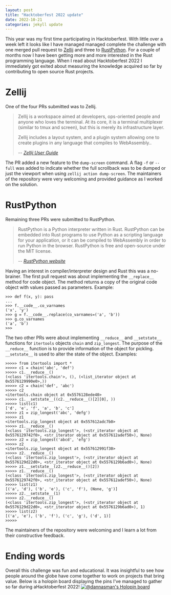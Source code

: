 ```yaml
---
layout: post
title: "Hacktoberfest 2022 update"
date: 2022-10-21
categories: jekyll update
---
```


This year was my first time participating in Hacktoberfest. With little over a week left it looks like I have managed managed complete the challenge with one merged pull request to [Zellij](https://github.com/zellij-org/zellij) and three to [RustPython](https://github.com/RustPython/RustPython). For a couple of months now I have been getting more and more interested in the Rust programming language. When I read about Hacktoberfest 2022 I immediately got exited about measuring the knowledge acquired so far by contributing to open source Rust projects.

# Zellij
One of the four PRs submitted was to Zellij. 
> Zellij is a workspace aimed at developers, ops-oriented people and anyone who loves the terminal. At its core, it is a terminal multiplexer (similar to tmux and screen), but this is merely its infrastructure layer. 
> 
> Zellij includes a layout system, and a plugin system allowing one to create plugins in any language that compiles to WebAssembly..
>
> -- <cite>[Zellij User Guide](https://zellij.dev/documentation/overview.html)</cite>

The PR added a new feature to the `dump-screen` command. A flag `-f` or `--full` was added to indicate whether the full scrollback was to be dumped or just the viewport when using `zellij action dump-screen`.
The maintainers of the repository were very welcoming and provided guidance as I worked on the solution.

# RustPython
Remaining three PRs were submitted to RustPython.

> RustPython is a Python interpreter written in Rust. RustPython can be embedded into Rust programs to use Python as a scripting language for your application, or it can be compiled to WebAssembly in order to run Python in the browser. RustPython is free and open-source under the MIT license. 
> 
>
> -- <cite>[RustPython website](https://rustpython.github.io/)</cite>

Having an interest in compiler/interpreter design and Rust this was a no-brainer. The first pull request was about implementing the `__replace__` method for code object. The method returns a copy of the original code object with values passed as parameters. Example:
```
>>> def f(x, y): pass
... 
>>> f.__code__.co_varnames
('x', 'y')
>>> g = f.__code__.replace(co_varnames=('a', 'b'))
>>> g.co_varnames
('a', 'b')
>>> 
```
The two other PRs were about implementing `__reduce__` and `__setstate__` functions for `itertools` objects `chain` and `zip_longest`. The purpose of the `__reduce__` function is to provide information of the object for pickling. `__setstate__` is used to alter the state of the object.
Examples:
```
>>>>> from itertools import *
>>>>> c1 = chain('abc', 'def')
>>>>> c1.__reduce__()
(<class 'itertools.chain'>, (), (<list_iterator object at 0x5576129990e0>,))
>>>>> c2 = chain('def', 'abc')
>>>>> c2
<itertools.chain object at 0x5576128ede40>
>>>>> c1.__setstate__((c2.__reduce__()[2][0], ))
>>>>> list(c1)
['d', 'e', 'f', 'a', 'b', 'c']
>>>>> z1 = zip_longest('abc', 'defg')
>>>>> z1
<itertools.zip_longest object at 0x557612adc7b0>
>>>>> z1.__reduce__()
(<class 'itertools.zip_longest'>, (<str_iterator object at 0x5576129742f0>, <str_iterator object at 0x557612adef50>), None)
>>>>> z2 = zip_longest('abcd', 'efg')
>>>>> z2
<itertools.zip_longest object at 0x557612991f30>
>>>>> z2.__reduce__()
(<class 'itertools.zip_longest'>, (<str_iterator object at 0x5576129d22d0>, <str_iterator object at 0x5576129b6ad0>), None)
>>>>> z1.__setstate__(z2.__reduce__()[2])
>>>>> z1.__reduce__()
(<class 'itertools.zip_longest'>, (<str_iterator object at 0x5576129742f0>, <str_iterator object at 0x557612adef50>), None)
>>>>> list(z1)
[('a', 'd'), ('b', 'e'), ('c', 'f'), (None, 'g')]
>>>>> z2.__setstate__(1)
>>>>> z2.__reduce__()
(<class 'itertools.zip_longest'>, (<str_iterator object at 0x5576129d22d0>, <str_iterator object at 0x5576129b6ad0>), 1)
>>>>> list(z2)
[('a', 'e'), ('b', 'f'), ('c', 'g'), ('d', 1)]
>>>>> 
```
The maintainers of the repository were welcoming and I learn a lot from their constructive feedback.

# Ending words

Overall this challenge was fun and educational. It was insightful to see how people around the globe have come together to work on projects that bring value. Below is a holopin board displaying the pins I've managed to gather so far during aHacktoberfest 2022!
[![@dannasman's Holopin board](https://holopin.me/dannasman)](https://holopin.io/@dannasman)
